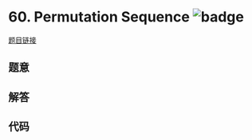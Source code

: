 # 60. Permutation Sequence ![badge](https://img.shields.io/badge/-medium-yellow?style=flat-square)

[题目链接](https://leetcode.com/problems/permutation-sequence)

## 题意

## 解答

## 代码

